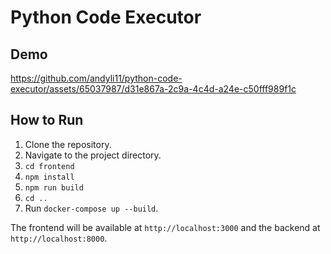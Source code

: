 # Python Code Executor

## Demo
https://github.com/andyli11/python-code-executor/assets/65037987/d31e867a-2c9a-4c4d-a24e-c50fff989f1c

## How to Run
1. Clone the repository.
2. Navigate to the project directory.
3. `cd frontend`
4. `npm install`
5. `npm run build`
6. `cd ..`
7. Run `docker-compose up --build`.

The frontend will be available at `http://localhost:3000` and the backend at `http://localhost:8000`.
